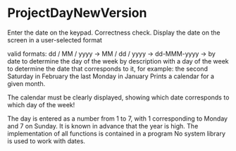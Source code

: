 # ProjectDayNewVersion
Enter the date on the keypad. Correctness check.
Display the date on the screen in a user-selected format

valid formats:
dd / MM / yyyy -> 
MM / dd / yyyy -> 
dd-MMM-yyyy -> 
by date to determine the day of the week
by description with a day of the week to determine the date that corresponds to it, for example:
the second Saturday in February
the last Monday in January
Prints a calendar for a given month.

The calendar must be clearly displayed, showing which date corresponds to which day of the week!

The day is entered as a number from 1 to 7, with 1 corresponding to Monday and 7 on Sunday.
It is known in advance that the year is high.
The implementation of all functions is contained in a program
No system library is used to work with dates.
